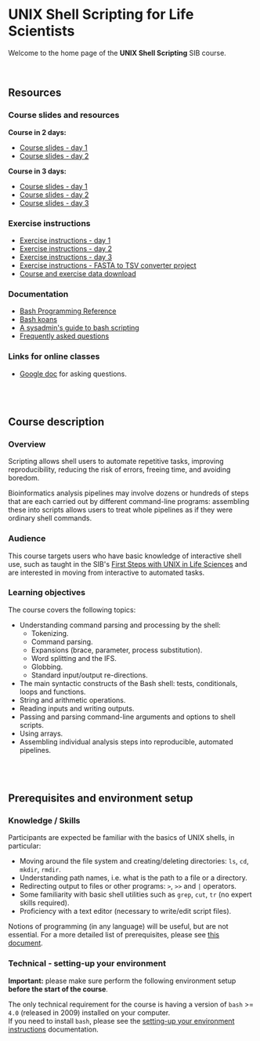 UNIX Shell Scripting for Life Scientists
========================================

Welcome to the home page of the **UNIX Shell Scripting** SIB course.

<br>

Resources
---------

### Course slides and resources

**Course in 2 days:**

* [Course slides - day 1](slides/2days/shell-scripting-day1.pdf)
* [Course slides - day 2](slides/2days/shell-scripting-day2.pdf)

**Course in 3 days:**

* [Course slides - day 1](slides/3days/shell-scripting-day1.pdf)
* [Course slides - day 2](slides/3days/shell-scripting-day2.pdf)
* [Course slides - day 3](slides/3days/shell-scripting-day3.pdf)

### Exercise instructions

* [Exercise instructions - day 1](exercises/exercises_day1.md)
* [Exercise instructions - day 2](exercises/exercises_day2.md)
* [Exercise instructions - day 3](exercises/exercises_day3.md)
* [Exercise instructions - FASTA to TSV converter project](exercises/exercises_project.md)
* [Course and exercise data download](https://gitlab.sib.swiss/tjunier/scripting-course/-/archive/master/scripting-course-master.zip)

### Documentation

* [Bash Programming Reference](doc/bash_programming_ref.pdf)
* [Bash koans](doc/bash_koans.md)
* [A sysadmin's guide to bash scripting](doc/sysadmin_guide_to_bash_scripting.pdf)
* [Frequently asked questions](doc/shell_scripting_faq.md)

### Links for online classes

* [Google doc](https://docs.google.com/document/d/1RY2Le0Z6dghKVlzQIOI32OpObC-6TjVuGe2mXXryRPA)
  for asking questions.

<br>
<br>

Course description
------------------

### Overview

Scripting allows shell users to automate repetitive tasks, improving
reproducibility, reducing the risk of errors, freeing time, and avoiding
boredom.

Bioinformatics analysis pipelines may involve dozens or hundreds of steps that
are each carried out by different command-line programs: assembling these into
scripts allows users to treat whole pipelines as if they were ordinary shell
commands.

### Audience

This course targets users who have basic knowledge of interactive shell use,
such as taught in the SIB's [First Steps with UNIX in Life
Sciences](https://www.sib.swiss/training/course/2020-09-unix) and are
interested in moving from interactive to automated tasks.

### Learning objectives

The course covers the following topics:

* Understanding command parsing and processing by the shell:
  * Tokenizing.
  * Command parsing.
  * Expansions (brace, parameter, process substitution).
  * Word splitting and the IFS.
  * Globbing.
  * Standard input/output re-directions.
* The main syntactic constructs of the Bash shell: tests, conditionals, loops
  and functions.
* String and arithmetic operations.
* Reading inputs and writing outputs.
* Passing and parsing command-line arguments and options to shell scripts.
* Using arrays.
* Assembling individual analysis steps into reproducible, automated pipelines.

<br>
<br>

Prerequisites and environment setup
-----------------------------------

### Knowledge / Skills

Participants are expected be familiar with the basics of UNIX shells, in
particular:

* Moving around the file system and creating/deleting directories: `ls`, `cd`,
  `mkdir`, `rmdir`.
* Understanding path names, i.e. what is the path to a file or a directory.
* Redirecting output to files or other programs: `>`, `>>` and `|` operators.
* Some familiarity with basic shell utilities such as `grep`, `cut`, `tr`
  (no expert skills required).
* Proficiency with a text editor (necessary to write/edit script files).

Notions of programming (in any language) will be useful, but are not essential.
For a more detailed list of prerequisites, please see
[this document](prerequisites.md).

### Technical - setting-up your environment

**Important:** please make sure perform the following environment setup
**before the start of the course**.

The only technical requirement for the course is having a version of
`bash` >= `4.0` (released in 2009) installed on your computer.  
If you need to install `bash`, please see the
[setting-up your environment instructions](environment_setup.md) documentation.
